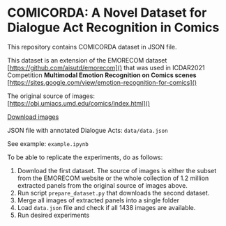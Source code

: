 # COMICORDA: A Novel Dataset for Dialogue Act Recognition in Comics

This repository contains COMICORDA dataset in JSON file.

This dataset is an extension of the EMORECOM dataset [https://github.com/aisutd/emorecom]() that was used in ICDAR2021 Competition **Multimodal Emotion Recognition on Comics scenes**
 [https://sites.google.com/view/emotion-recognition-for-comics]()


The original source of images: [https://obj.umiacs.umd.edu/comics/index.html]()

[Download images](https://obj.umiacs.umd.edu/comics/raw_panel_images.tar.gz)

JSON file with annotated Dialogue Acts: `data/data.json`

See example: `example.ipynb`

To be able to replicate the experiments, do as follows:

1. Download the first dataset. The source of images is either the subset from the EMORECOM website or the whole collection of 1.2 million extracted panels from the original source of images above.
2. Run script `prepare_dataset.py` that downloads the second dataset.
3. Merge all images of extracted panels into a single folder
4. Load `data.json` file and check if all 1438 images are available.
5. Run desired experiments
